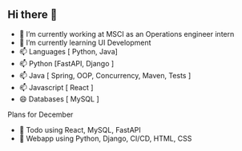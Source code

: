## Hi there 👋

- 🔭 I’m currently working at MSCI as an Operations engineer intern
- 🌱 I’m currently learning UI Development
- 📫 Languages [ Python, Java]
- 📫 Python [FastAPI, Django ]
- 📫 Java [ Spring, OOP, Concurrency, Maven, Tests ]
- 📫 Javascript [ React ]
- 😄 Databases [ MySQL ]


Plans for December
- 👔 Todo using React, MySQL, FastAPI
- 🍂 Webapp using Python, Django, CI/CD, HTML, CSS
